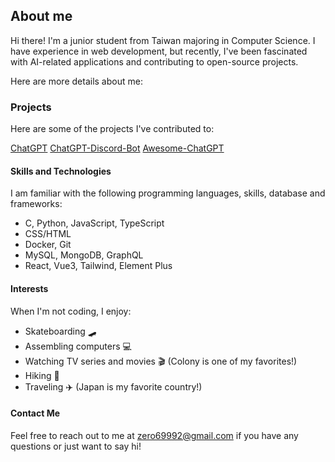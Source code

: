 ## About me
Hi there! I'm a junior student from Taiwan majoring in Computer Science. I have experience in web development, but recently, I've been fascinated with AI-related applications and contributing to open-source projects.

Here are more details about me:

### Projects
Here are some of the projects I've contributed to:

[ChatGPT](https://github.com/acheong08/ChatGPT)
[ChatGPT-Discord-Bot](https://github.com/Zero6992/chatGPT-discord-bot)
[Awesome-ChatGPT](https://github.com/Zero6992/awesome-chatgpt)

#### Skills and Technologies
I am familiar with the following programming languages, skills, database and frameworks:

* C, Python, JavaScript, TypeScript
* CSS/HTML
* Docker, Git
* MySQL, MongoDB, GraphQL
* React, Vue3, Tailwind, Element Plus

#### Interests
When I'm not coding, I enjoy:

* Skateboarding 🛹
* Assembling computers 💻
* Watching TV series and movies 🎬 (Colony is one of my favorites!)
* Hiking 🌄
* Traveling ✈️ (Japan is my favorite country!)

#### Contact Me
Feel free to reach out to me at zero69992@gmail.com if you have any questions or just want to say hi!